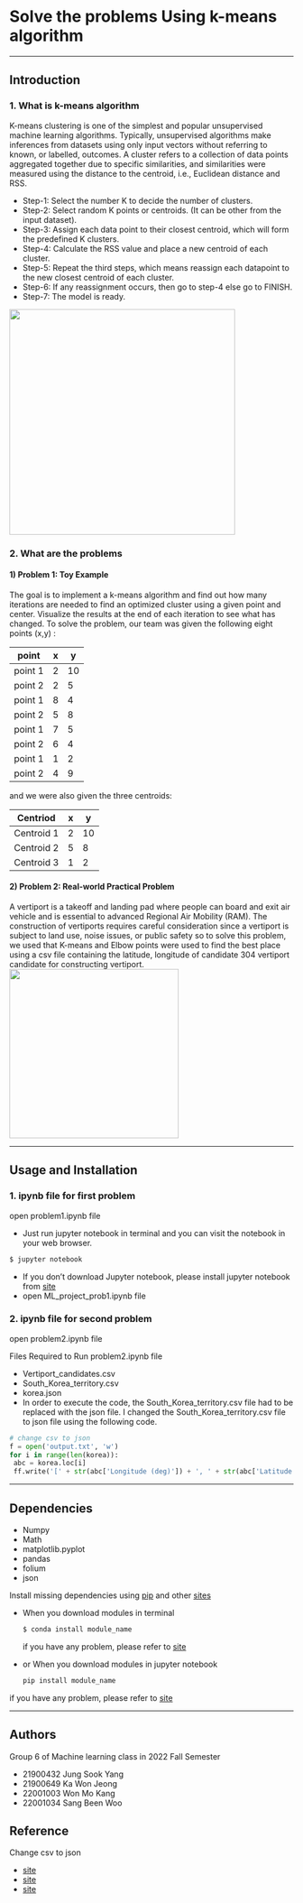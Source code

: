 Solve the problems Using k-means algorithm
==========================================

---

## Introduction
 ### 1. What is k-means algorithm
 K-means clustering is one of the simplest and popular unsupervised machine learning algorithms. Typically, unsupervised algorithms make inferences from datasets using only input vectors without referring to known, or labelled, outcomes. A cluster refers to a collection of data points aggregated together due to specific similarities, and similarities were measured using the distance to the centroid, i.e., Euclidean distance and RSS.

 - Step-1: Select the number K to decide the number of clusters. 
 - Step-2: Select random K points or centroids. (It can be other from the input dataset).
 - Step-3: Assign each data point to their closest centroid, which will form the predefined K clusters. 
 - Step-4: Calculate the RSS value and place a new centroid of each cluster. 
 - Step-5: Repeat the third steps, which means reassign each datapoint to the new closest centroid of each cluster. 
 - Step-6: If any reassignment occurs, then go to  step-4 else go to FINISH.
 - Step-7: The model is ready.
 
 <img src="https://static.javatpoint.com/tutorial/machine-learning/images/k-means-clustering-algorithm-in-machine-learning.png" width="400" height="400">

### 2. What are the problems
 #### 1) Problem 1: Toy Example 
 The goal is to implement a k-means algorithm and find out how many iterations are needed to find an optimized cluster using a given point and center. Visualize the results at the end of each iteration to see what has changed. To solve the problem, our team was given the following eight points (x,y) :
 
 point  |  x  | y
------- | --- | ---
point 1 | 2 | 10
point 2 | 2 | 5
point 1 | 8 | 4
point 2 | 5 | 8
point 1 | 7 | 5
point 2 | 6 | 4
point 1 | 1 | 2
point 2 | 4 | 9


 and we were also given the three centroids:
 
 Centriod  |     x     |     y
---------- | --------- | ---------
Centroid 1 |     2     |     10
Centroid 2 |     5     |     8
Centroid 3 |     1     |     2

 
  #### 2) Problem 2: Real-world Practical Problem 
 A vertiport is a takeoff and landing pad where people can board and exit air vehicle and is essential to advanced Regional Air Mobility (RAM). The construction of vertiports requires careful consideration since a vertiport is subject to land use, noise issues, or public safety so to solve this problem, we used that K-means and Elbow points were used to find the best place using a csv file containing the latitude, longitude of candidate 304 vertiport candidate for constructing vertiport.
 <img src="https://www.arbin.com/wp-content/uploads/2021/01/Urban-Air-Mobility-project-eVTOL-flying-above-Paris-iStock-768x549.jpg" width="300" height="300">


--- 

## Usage and Installation
### 1. ipynb file for first problem
 open problem1.ipynb file
  - Just run jupyter notebook in terminal and you can visit the notebook in your web browser.
  ```bash
  $ jupyter notebook
  ```
 
 - If you don’t download Jupyter notebook, please install jupyter notebook from [site](https://docs.jupyter.org/en/latest/install.html)
 - open ML_project_prob1.ipynb file

### 2. ipynb file for second problem 
 open problem2.ipynb file  
 
 Files Required to Run problem2.ipynb file
   - Vertiport_candidates.csv
   - South_Korea_territory.csv
   - korea.json
   - In order to execute the code, the South_Korea_territory.csv file had to be replaced with the json file. I changed the South_Korea_territory.csv file to json file using the following code.

   ```python
   # change csv to json
   f = open('output.txt', 'w')
for i in range(len(korea)):
    abc = korea.loc[i]
    ff.write('[' + str(abc['Longitude (deg)']) + ', ' + str(abc['Latitude (deg)']) + '], ')
   ```
   

--- 

## Dependencies
 - Numpy
 - Math
 - matplotlib.pyplot
 - pandas
 - folium
 - json

 Install missing dependencies using [pip](https://pip.pypa.io/en/stable/) and other [sites](https://datatofish.com/install-package-python-using-pip/)

 - When you download modules in terminal
   ```bash
   $ conda install module_name
   ``` 
   if you have any problem, please refer to [site](https://harlequink.tistory.com/48)
 
 
 - or When you download modules in jupyter notebook
   ```python
   pip install module_name
   ```
 if you have any problem, please refer to [site](https://jakevdp.github.io/blog/2017/12/05/installing-python-packages-from-jupyter/)
 

---


## Authors
 Group 6 of Machine learning class in 2022 Fall Semester 

  * 21900432 Jung Sook Yang
  * 21900649 Ka Won Jeong
  * 22001003 Won Mo Kang
  * 22001034 Sang Been Woo
## Reference
Change csv to json
- [site](https://ko.wikipedia.org/wiki/GeoJSON#cite_note-11)
- [site](https://stackoverflow.com/questions/48586647/python-script-to-convert-csv-to-geojson)
- [site](https://teddylee777.github.io/visualization/folium)
